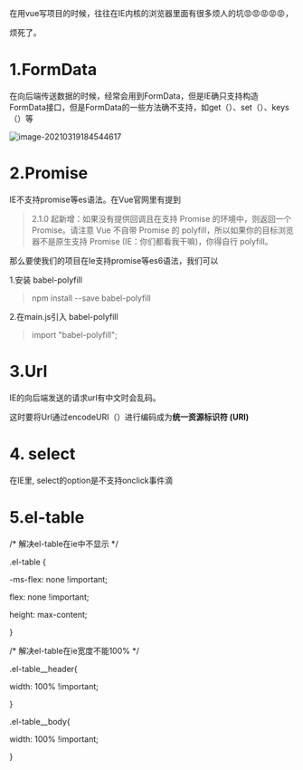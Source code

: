 在用vue写项目的时候，往往在IE内核的浏览器里面有很多烦人的坑😡😡😡😡😡，

烦死了。

# 1.FormData

在向后端传送数据的时候，经常会用到FormData，但是IE确只支持构造FormData接口，但是FormData的一些方法确不支持，如get（）、set（）、keys（）等

![image-20210319184544617](C:%5CUsers%5CLENOVO%5CAppData%5CRoaming%5CTypora%5Ctypora-user-images%5Cimage-20210319184544617.png)

# 2.Promise

IE不支持promise等es语法。在Vue官网里有提到

> 2.1.0 起新增：如果没有提供回调且在支持 Promise 的环境中，则返回一个 Promise。请注意 Vue 不自带 Promise 的 polyfill，所以如果你的目标浏览器不是原生支持 Promise (IE：你们都看我干嘛)，你得自行 polyfill。



那么要使我们的项目在Ie支持promise等es6语法，我们可以

1.安装 babel-polyfill 

> npm install --save babel-polyfill

2.在main.js引入 babel-polyfill

> import "babel-polyfill";

# 3.Url

IE的向后端发送的请求url有中文时会乱码。

这时要将Url通过encodeURI（）进行编码成为**统一资源标识符 (URI)**

# 4. select

在IE里, select的option是不支持onclick事件滴

# 5.el-table

/* 解决el-table在ie中不显示 */

.el-table {

-ms-flex: none !important;

flex: none !important;

height: max-content;

}

/* 解决el-table在ie宽度不能100% */

.el-table__header{

  width: 100% !important;

}

.el-table__body{

  width: 100% !important;

}
